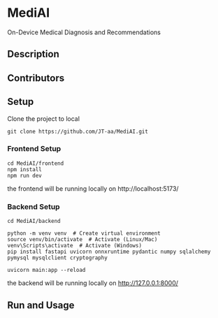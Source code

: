 # MediAI
On-Device Medical Diagnosis and Recommendations

## Description
## Contributors
## Setup
Clone the project to local 
```
git clone https://github.com/JT-aa/MediAI.git
```
### Frontend Setup
```
cd MediAI/frontend
npm install
npm run dev
```
the frontend will be running locally on http://localhost:5173/

### Backend Setup
```
cd MediAI/backend

python -m venv venv  # Create virtual environment
source venv/bin/activate  # Activate (Linux/Mac)
venv\Scripts\activate  # Activate (Windows)
pip install fastapi uvicorn onnxruntime pydantic numpy sqlalchemy pymysql mysqlclient cryptography

uvicorn main:app --reload
```
the backend will be running locally on http://127.0.0.1:8000/

## Run and Usage

